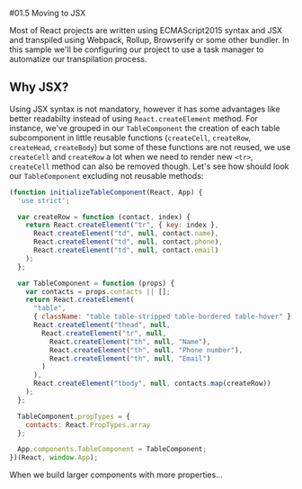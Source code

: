 #01.5 Moving to JSX

Most of React projects are written using ECMAScript2015 syntax and JSX and transpiled using Webpack, Rollup, Browserify or some other bundler. In this sample we'll be configuring our project to use a task manager to automatize our transpilation process.

## Why JSX?

Using JSX syntax is not mandatory, however it has some advantages like better readabilty instead of using `React.createElement` method. For instance, we've grouped in our `TableComponent` the creation of each table subcomponent in little reusable functions (`createCell`, `createRow`, `createHead`, `createBody`) but some of these functions are not reused, we use `createCell` and `createRow` a lot when we need to render new `<tr>`, `createCell` method can also be removed though. Let's see how should look our `TableComponent` excluding not reusable methods:

```javascript
(function initializeTableComponent(React, App) {
  'use strict';

  var createRow = function (contact, index) {
    return React.createElement("tr", { key: index },
      React.createElement("td", null, contact.name),
      React.createElement("td", null, contact.phone),
      React.createElement("td", null, contact.email)
    );
  };

  var TableComponent = function (props) {
    var contacts = props.contacts || [];
    return React.createElement(
      "table",
      { className: "table table-stripped table-bordered table-hover" },
      React.createElement("thead", null,
        React.createElement("tr", null,
          React.createElement("th", null, "Name"),
          React.createElement("th", null, "Phone number"),
          React.createElement("th", null, "Email")
        )
      ),
      React.createElement("tbody", null, contacts.map(createRow))
    );
  };

  TableComponent.propTypes = {
    contacts: React.PropTypes.array
  };

  App.components.TableComponent = TableComponent;
})(React, window.App);
```

When we build larger components with more properties...
